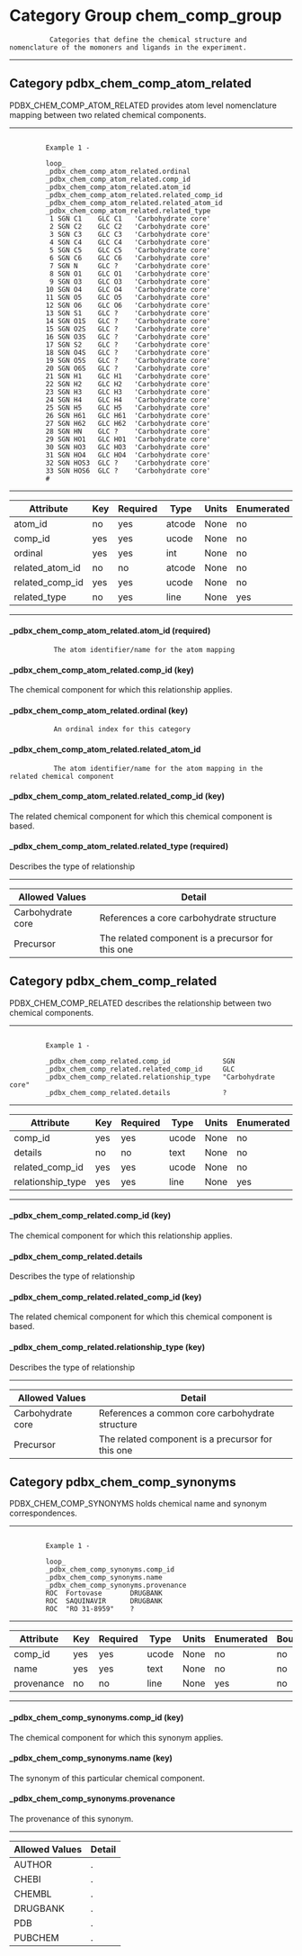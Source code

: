 # Category Group chem_comp_group


              Categories that define the chemical structure and nomenclature of the momoners and ligands in the experiment.

---

## Category pdbx_chem_comp_atom_related


 PDBX_CHEM_COMP_ATOM_RELATED provides atom level nomenclature mapping between two related chemical components.

---


```
     
         Example 1 -
     
         loop_      
         _pdbx_chem_comp_atom_related.ordinal
         _pdbx_chem_comp_atom_related.comp_id
         _pdbx_chem_comp_atom_related.atom_id
         _pdbx_chem_comp_atom_related.related_comp_id
         _pdbx_chem_comp_atom_related.related_atom_id
         _pdbx_chem_comp_atom_related.related_type
          1 SGN C1    GLC C1   'Carbohydrate core'
          2 SGN C2    GLC C2   'Carbohydrate core'
          3 SGN C3    GLC C3   'Carbohydrate core'
          4 SGN C4    GLC C4   'Carbohydrate core'
          5 SGN C5    GLC C5   'Carbohydrate core'
          6 SGN C6    GLC C6   'Carbohydrate core'
          7 SGN N     GLC ?    'Carbohydrate core'
          8 SGN O1    GLC O1   'Carbohydrate core'
          9 SGN O3    GLC O3   'Carbohydrate core'
         10 SGN O4    GLC O4   'Carbohydrate core'
         11 SGN O5    GLC O5   'Carbohydrate core'
         12 SGN O6    GLC O6   'Carbohydrate core'
         13 SGN S1    GLC ?    'Carbohydrate core'
         14 SGN O1S   GLC ?    'Carbohydrate core'
         15 SGN O2S   GLC ?    'Carbohydrate core'
         16 SGN O3S   GLC ?    'Carbohydrate core'
         17 SGN S2    GLC ?    'Carbohydrate core'
         18 SGN O4S   GLC ?    'Carbohydrate core'
         19 SGN O5S   GLC ?    'Carbohydrate core'
         20 SGN O6S   GLC ?    'Carbohydrate core'
         21 SGN H1    GLC H1   'Carbohydrate core'
         22 SGN H2    GLC H2   'Carbohydrate core'
         23 SGN H3    GLC H3   'Carbohydrate core'
         24 SGN H4    GLC H4   'Carbohydrate core'
         25 SGN H5    GLC H5   'Carbohydrate core'
         26 SGN H61   GLC H61  'Carbohydrate core'
         27 SGN H62   GLC H62  'Carbohydrate core'
         28 SGN HN    GLC ?    'Carbohydrate core'
         29 SGN HO1   GLC HO1  'Carbohydrate core'
         30 SGN HO3   GLC HO3  'Carbohydrate core'
         31 SGN HO4   GLC HO4  'Carbohydrate core'
         32 SGN HOS3  GLC ?    'Carbohydrate core'
         33 SGN HOS6  GLC ?    'Carbohydrate core'
         #
```


---

| Attribute | Key | Required | Type | Units | Enumerated | Bounded |
| --------- | --- | -------- | ---- | ----- | ---------- | ------- |
| atom_id | no | yes | atcode | None | no | no |
| comp_id | yes | yes | ucode | None | no | no |
| ordinal | yes | yes | int | None | no | no |
| related_atom_id | no | no | atcode | None | no | no |
| related_comp_id | yes | yes | ucode | None | no | no |
| related_type | no | yes | line | None | yes | no |

---

#### _pdbx_chem_comp_atom_related.atom_id (required)


               The atom identifier/name for the atom mapping




#### _pdbx_chem_comp_atom_related.comp_id (key)


 The chemical component for which this relationship applies.



#### _pdbx_chem_comp_atom_related.ordinal (key)


 
               An ordinal index for this category



#### _pdbx_chem_comp_atom_related.related_atom_id


               The atom identifier/name for the atom mapping in the related chemical component



#### _pdbx_chem_comp_atom_related.related_comp_id (key)


 The related chemical component for which this chemical component is based.



#### _pdbx_chem_comp_atom_related.related_type (required)


 Describes the type of relationship



---

| Allowed Values | Detail |
| -------------- | ------ |
| Carbohydrate core | References a core carbohydrate structure |
| Precursor | The related component is a precursor for this one |


## Category pdbx_chem_comp_related


 PDBX_CHEM_COMP_RELATED describes the relationship between two chemical components.

---


```
     
         Example 1 -
     
         _pdbx_chem_comp_related.comp_id             SGN
         _pdbx_chem_comp_related.related_comp_id     GLC
         _pdbx_chem_comp_related.relationship_type   "Carbohydrate core"
         _pdbx_chem_comp_related.details             ?
```


---

| Attribute | Key | Required | Type | Units | Enumerated | Bounded |
| --------- | --- | -------- | ---- | ----- | ---------- | ------- |
| comp_id | yes | yes | ucode | None | no | no |
| details | no | no | text | None | no | no |
| related_comp_id | yes | yes | ucode | None | no | no |
| relationship_type | yes | yes | line | None | yes | no |

---

#### _pdbx_chem_comp_related.comp_id (key)


 The chemical component for which this relationship applies.



#### _pdbx_chem_comp_related.details


 Describes the type of relationship



#### _pdbx_chem_comp_related.related_comp_id (key)


 The related chemical component for which this chemical component is based.



#### _pdbx_chem_comp_related.relationship_type (key)


 Describes the type of relationship



---

| Allowed Values | Detail |
| -------------- | ------ |
| Carbohydrate core | References a common core carbohydrate structure |
| Precursor | The related component is a precursor for this one |


## Category pdbx_chem_comp_synonyms


 PDBX_CHEM_COMP_SYNONYMS holds chemical name and synonym correspondences.

---


```
     
         Example 1 -
     
         loop_
         _pdbx_chem_comp_synonyms.comp_id
         _pdbx_chem_comp_synonyms.name 
         _pdbx_chem_comp_synonyms.provenance
         ROC  Fortovase       DRUGBANK
         ROC  SAQUINAVIR      DRUGBANK
         ROC  "RO 31-8959"    ?
```


---

| Attribute | Key | Required | Type | Units | Enumerated | Bounded |
| --------- | --- | -------- | ---- | ----- | ---------- | ------- |
| comp_id | yes | yes | ucode | None | no | no |
| name | yes | yes | text | None | no | no |
| provenance | no | no | line | None | yes | no |

---

#### _pdbx_chem_comp_synonyms.comp_id (key)


 The chemical component for which this synonym applies.



#### _pdbx_chem_comp_synonyms.name (key)


 The synonym of this particular chemical component.



#### _pdbx_chem_comp_synonyms.provenance


 The provenance of this synonym.



---

| Allowed Values | Detail |
| -------------- | ------ |
| AUTHOR | . |
| CHEBI | . |
| CHEMBL | . |
| DRUGBANK | . |
| PDB | . |
| PUBCHEM | . |


